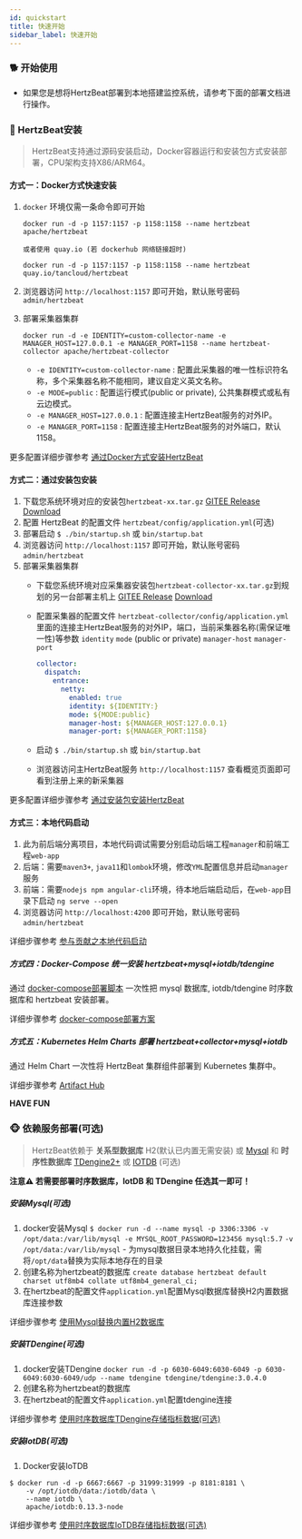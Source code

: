 ```yaml
---
id: quickstart  
title: 快速开始    
sidebar_label: 快速开始
---
```


### 🐕 开始使用

- 如果您是想将HertzBeat部署到本地搭建监控系统，请参考下面的部署文档进行操作。

### 🍞 HertzBeat安装

> HertzBeat支持通过源码安装启动，Docker容器运行和安装包方式安装部署，CPU架构支持X86/ARM64。

#### 方式一：Docker方式快速安装

1. `docker` 环境仅需一条命令即可开始

   ```docker run -d -p 1157:1157 -p 1158:1158 --name hertzbeat apache/hertzbeat```

   ```或者使用 quay.io (若 dockerhub 网络链接超时)```

   ```docker run -d -p 1157:1157 -p 1158:1158 --name hertzbeat quay.io/tancloud/hertzbeat```

2. 浏览器访问 `http://localhost:1157` 即可开始，默认账号密码 `admin/hertzbeat`

3. 部署采集器集群

   ```shell
   docker run -d -e IDENTITY=custom-collector-name -e MANAGER_HOST=127.0.0.1 -e MANAGER_PORT=1158 --name hertzbeat-collector apache/hertzbeat-collector
   ```

   - `-e IDENTITY=custom-collector-name` : 配置此采集器的唯一性标识符名称，多个采集器名称不能相同，建议自定义英文名称。
   - `-e MODE=public` : 配置运行模式(public or private), 公共集群模式或私有云边模式。
   - `-e MANAGER_HOST=127.0.0.1` : 配置连接主HertzBeat服务的对外IP。
   - `-e MANAGER_PORT=1158` : 配置连接主HertzBeat服务的对外端口，默认1158。

更多配置详细步骤参考 [通过Docker方式安装HertzBeat](docker-deploy)

#### 方式二：通过安装包安装

1. 下载您系统环境对应的安装包`hertzbeat-xx.tar.gz` [GITEE Release](https://gitee.com/hertzbeat/hertzbeat/releases) [Download](https://hertzbeat.apache.org/docs/download)
2. 配置 HertzBeat 的配置文件 `hertzbeat/config/application.yml`(可选)
3. 部署启动 `$ ./bin/startup.sh` 或 `bin/startup.bat`
4. 浏览器访问 `http://localhost:1157` 即可开始，默认账号密码 `admin/hertzbeat`
5. 部署采集器集群
   - 下载您系统环境对应采集器安装包`hertzbeat-collector-xx.tar.gz`到规划的另一台部署主机上 [GITEE Release](https://gitee.com/hertzbeat/hertzbeat/releases) [Download](https://hertzbeat.apache.org/docs/download)
   - 配置采集器的配置文件 `hertzbeat-collector/config/application.yml` 里面的连接主HertzBeat服务的对外IP，端口，当前采集器名称(需保证唯一性)等参数 `identity` `mode` (public or private) `manager-host` `manager-port`

     ```yaml
     collector:
       dispatch:
         entrance:
           netty:
             enabled: true
             identity: ${IDENTITY:}
             mode: ${MODE:public}
             manager-host: ${MANAGER_HOST:127.0.0.1}
             manager-port: ${MANAGER_PORT:1158}
     ```

   - 启动 `$ ./bin/startup.sh` 或 `bin/startup.bat`
   - 浏览器访问主HertzBeat服务 `http://localhost:1157` 查看概览页面即可看到注册上来的新采集器

更多配置详细步骤参考 [通过安装包安装HertzBeat](package-deploy)

#### 方式三：本地代码启动

1. 此为前后端分离项目，本地代码调试需要分别启动后端工程`manager`和前端工程`web-app`
2. 后端：需要`maven3+`, `java11`和`lombok`环境，修改`YML`配置信息并启动`manager`服务
3. 前端：需要`nodejs npm angular-cli`环境，待本地后端启动后，在`web-app`目录下启动 `ng serve --open`
4. 浏览器访问 `http://localhost:4200` 即可开始，默认账号密码 `admin/hertzbeat`

详细步骤参考 [参与贡献之本地代码启动](../others/contributing)

##### 方式四：Docker-Compose 统一安装 hertzbeat+mysql+iotdb/tdengine

通过 [docker-compose部署脚本](https://github.com/apache/hertzbeat/tree/master/script/docker-compose) 一次性把 mysql 数据库, iotdb/tdengine 时序数据库和 hertzbeat 安装部署。

详细步骤参考 [docker-compose部署方案](https://github.com/apache/hertzbeat/tree/master/script/docker-compose/README.md)

##### 方式五：Kubernetes Helm Charts 部署 hertzbeat+collector+mysql+iotdb

通过 Helm Chart 一次性将 HertzBeat 集群组件部署到 Kubernetes 集群中。

详细步骤参考 [Artifact Hub](https://artifacthub.io/packages/helm/hertzbeat/hertzbeat)

**HAVE FUN**

### 🐵 依赖服务部署(可选)

> HertzBeat依赖于 **关系型数据库** H2(默认已内置无需安装) 或 [Mysql](mysql-change) 和 **时序性数据库** [TDengine2+](tdengine-init) 或 [IOTDB](iotdb-init) (可选)

**注意⚠️ 若需要部署时序数据库，IotDB 和 TDengine 任选其一即可！**

##### 安装Mysql(可选)

1. docker安装Mysql
   `$ docker run -d --name mysql -p 3306:3306 -v /opt/data:/var/lib/mysql -e MYSQL_ROOT_PASSWORD=123456 mysql:5.7`
   `-v /opt/data:/var/lib/mysql` - 为mysql数据目录本地持久化挂载，需将`/opt/data`替换为实际本地存在的目录
2. 创建名称为hertzbeat的数据库
   `create database hertzbeat default charset utf8mb4 collate utf8mb4_general_ci;`
3. 在hertzbeat的配置文件`application.yml`配置Mysql数据库替换H2内置数据库连接参数

详细步骤参考 [使用Mysql替换内置H2数据库](mysql-change)

##### 安装TDengine(可选)

1. docker安装TDengine
   `docker run -d -p 6030-6049:6030-6049 -p 6030-6049:6030-6049/udp --name tdengine tdengine/tdengine:3.0.4.0`
2. 创建名称为hertzbeat的数据库
3. 在hertzbeat的配置文件`application.yml`配置tdengine连接

详细步骤参考 [使用时序数据库TDengine存储指标数据(可选)](tdengine-init)

##### 安装IotDB(可选)

1. Docker安装IoTDB

```shell
$ docker run -d -p 6667:6667 -p 31999:31999 -p 8181:8181 \
    -v /opt/iotdb/data:/iotdb/data \ 
    --name iotdb \
    apache/iotdb:0.13.3-node
```

详细步骤参考 [使用时序数据库IoTDB存储指标数据(可选)](iotdb-init)
